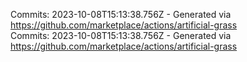 Commits: 2023-10-08T15:13:38.756Z - Generated via https://github.com/marketplace/actions/artificial-grass
<br>
Commits: 2023-10-08T15:13:38.756Z - Generated via https://github.com/marketplace/actions/artificial-grass
<br>
